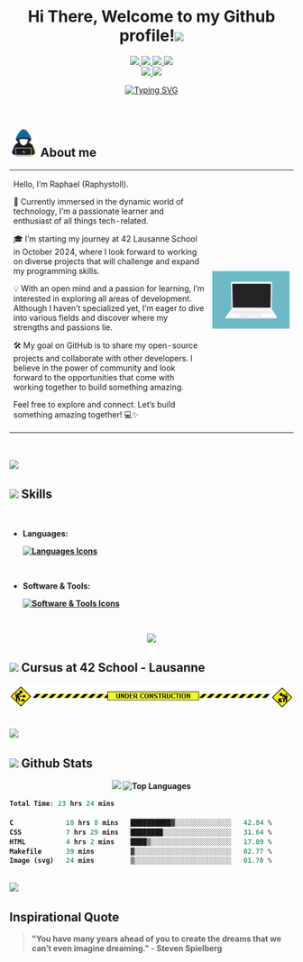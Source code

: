 <h1 align="center"><b>Hi There, Welcome to my Github profile!</b><img src="https://media.giphy.com/media/hvRJCLFzcasrR4ia7z/giphy.gif" width="35"></h1>

<div align=center>
<a href="https://dev.to/pujux">
<img src="https://img.shields.io/github/followers/Raphystoll?color=black&logo=github&a=1">
</a>
<a href="https://badges.pufler.dev">
<img src="https://img.shields.io/github/stars/Raphystoll?color=black&logo=github&a=1">
</a>
<a href="https://badges.pufler.dev">
<img src="https://badges.pufler.dev/visits/RaphyStoll/README?color=black&logo=github&a=1">
</a>
<a href="https://badges.pufler.dev">
<img src="https://badges.pufler.dev/repos/RaphyStoll?color=black&logo=github&a=1">
</div>
<div align=center>
</a>
<a href="https://badges.pufler.dev">
<img src="https://badges.pufler.dev/years/RaphyStoll?color=black&logo=github&a=1">
</a>
<a href="https://badges.pufler.dev">
<img src="https://badges.pufler.dev/updated/RaphyStoll/badge-it?color=black&logo=github&a=1">
</a>

</div>
<div>
<p align="center">
  <a href="https://github.com/DenverCoder1/readme-typing-svg">
    <img src="http://readme-typing-svg.herokuapp.com?font=Courier+New&pause=1000&color=00FF41&center=true&vCenter=true&width=435&lines=Hi%2C+I%E2%80%99m+Rapha%C3%ABl;Welcome+to+my+GitHub+profile!;I+love+coding+and+solving+problems!;Check+out+my+latest+projects" alt="Typing SVG">
  </a>
</p>
<br>
</div>
<div align=left>

## <picture><img src="https://github.com/0xAbdulKhalid/0xAbdulKhalid/raw/main/assets/mdImages/about_me.gif" width="50px"></picture> **About me**
</div>
<div>
<table>
  <tr>
    <td valign="top" width="70%">

Hello, I’m Raphael (Raphystoll).

🚀 Currently immersed in the dynamic world of technology, I’m a passionate learner and enthusiast of all things tech-related.

🎓 I’m starting my journey at 42 Lausanne School in October 2024, where I look forward to working on diverse projects that will challenge and expand my programming skills.

💡 With an open mind and a passion for learning, I’m interested in exploring all areas of development. Although I haven’t specialized yet, I’m eager to dive into various fields and discover where my strengths and passions lie.

🛠️ My goal on GitHub is to share my open-source projects and collaborate with other developers. I believe in the power of community and look forward to the opportunities that come with working together to build something amazing.

Feel free to explore and connect. Let’s build something amazing together! 💻✨

 </td>
    <td valign="center" width="30%">

![](Demartini-code.gif)

 </tr>
</table>
<br>
<br>
</div>
<div align=left>
<img src="https://user-images.githubusercontent.com/73097560/115834477-dbab4500-a447-11eb-908a-139a6edaec5c.gif">

## <img src="https://media2.giphy.com/media/QssGEmpkyEOhBCb7e1/giphy.gif?cid=ecf05e47a0n3gi1bfqntqmob8g9aid1oyj2wr3ds3mg700bl&rid=giphy.gif" width="35"><b> **Skills**
</div>
    <br>
<div align=left>

- **Languages**:
  <p>
    <a href="https://skillicons.dev">
      <img height="32" src="https://skillicons.dev/icons?i=c,python,javascript,typescript,react,html,css&theme=light" alt="Languages Icons"/>
    </a>
  </p>
  <br>
</div>
<div align=left>

- **Software & Tools**:
  <p>
    <a href="https://skillicons.dev">
      <img height="32" src="https://skillicons.dev/icons?i=vscode,vim,docker,photoshop,notion,sqlite&theme=light" alt="Software & Tools Icons"/>
    </a>
  </p>
  <br>
</div>

<div align=center>
<img src="https://user-images.githubusercontent.com/73097560/115834477-dbab4500-a447-11eb-908a-139a6edaec5c.gif">

</div>
<div align=left>

## <img src="https://i.giphy.com/media/v1.Y2lkPTc5MGI3NjExcGw1ZG55bTl3bHhyNTFqeHI5aXI3OWxqMWhhMzhvdXl5Z2FubHhzeiZlcD12MV9pbnRlcm5hbF9naWZfYnlfaWQmY3Q9Zw/bGgsc5mWoryfgKBx1u/giphy.gif" width="40"> Cursus at 42 School - Lausanne
</div>

<p align="center">

</p>

<div style="text-align: center;">

![](under-construction.gif)

</div>
<div>
<br>
<img src="https://user-images.githubusercontent.com/73097560/115834477-dbab4500-a447-11eb-908a-139a6edaec5c.gif">
</div>
<div align=left>

## <img src="https://media.giphy.com/media/iY8CRBdQXODJSCERIr/giphy.gif" width="35"><b> Github Stats</b>
</div>
<div>

</div>
<div align="center">

</picture>
<picture>
<source media="(prefers-color-scheme: light)" srcset="https://github-readme-stats.vercel.app/api?username=RaphyStoll&show_icons=true&number_format=long&hide_title=true&text_bold=false&show=reviews,prs_merged,prs_merged_percentage,discussions_answered&border_color=ddd&border_radius=7&hide=stars,commits">
  <img src="https://github-readme-stats.vercel.app/api?username=RaphyStoll&show_icons=true&number_format=long&hide_title=true&text_bold=false&hide=stars,commits&show=reviews,discussions_answered,prs_merged,prs_merged_percentage&border_color=666&border_radius=7&bg_color=0d1117&icon_color=58a6ff&ring_color=58a6fc&text_color=ccc">
</picture>
<picture>
  <img src="https://github-readme-stats.vercel.app/api/top-langs?username=RaphyStoll&langs_count=4&show_icons=true&locale=en&layout=compact&theme=github_dark" alt="Top Languages" width="375" height="192px"/>

</picture>
</div>
<div>
  <!--START_SECTION:waka-->

```rust
Total Time: 23 hrs 24 mins

C             10 hrs 8 mins   ██████████▓░░░░░░░░░░░░░░   42.84 %
CSS           7 hrs 29 mins   ████████░░░░░░░░░░░░░░░░░   31.64 %
HTML          4 hrs 2 mins    ████▒░░░░░░░░░░░░░░░░░░░░   17.09 %
Makefile      39 mins         ▓░░░░░░░░░░░░░░░░░░░░░░░░   02.77 %
Image (svg)   24 mins         ▒░░░░░░░░░░░░░░░░░░░░░░░░   01.70 %
```

<!--END_SECTION:waka-->
</div>
<div>
<br>
<img src="https://user-images.githubusercontent.com/73097560/115834477-dbab4500-a447-11eb-908a-139a6edaec5c.gif">
<br>
</div>
<div align=left>

## Inspirational Quote
>
> "You have many years ahead of you to create the dreams that we can’t even imagine dreaming." - Steven Spielberg
</div>

